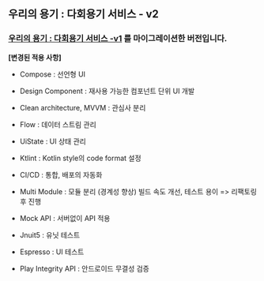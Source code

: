 ## 우리의 용기 : 다회용기 서비스 - v2
### [우리의 용기 : 다회용기 서비스 -v1](https://github.com/Team-SWAcademy/SWAcademy-Android) 를 마이그레이션한 버전입니다.


**[변경된 적용 사항]**
- Compose : 선언형 UI
- Design Component : 재사용 가능한 컴포넌트 단위 UI 개발
- Clean architecture, MVVM : 관심사 분리
- Flow : 데이터 스트림 관리
- UiState : UI 상태 관리
- Ktlint  : Kotlin style의 code format 설정
  
  
- CI/CD : 통합, 배포의 자동화
- Multi Module : 모듈 분리 (경계성 향상) 빌드 속도 개선, 테스트 용이 => 리팩토링 후 진행 
- Mock API : 서버없이 API 적용
- Jnuit5 : 유닛 테스트
- Espresso : UI 테스트
- Play Integrity API : 안드로이드 무결성 검증
